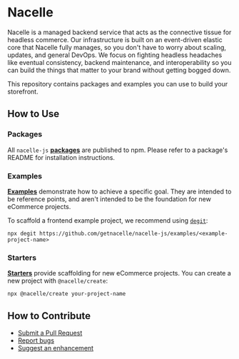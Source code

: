 # Nacelle

Nacelle is a managed backend service that acts as the connective tissue for headless commerce. Our infrastructure is built on an event-driven elastic core that Nacelle fully manages, so you don't have to worry about scaling, updates, and general DevOps. We focus on fighting headless headaches like eventual consistency, backend maintenance, and interoperability so you can build the things that matter to your brand without getting bogged down.

This repository contains packages and examples you can use to build your storefront.

## How to Use

### Packages

All `nacelle-js` [**packages**](https://github.com/getnacelle/nacelle-js/tree/main/packages) are published to npm. Please refer to a package's README for installation instructions.

### Examples

[**Examples**](https://github.com/getnacelle/nacelle-js/tree/main/examples) demonstrate how to achieve a specific goal. They are intended to be reference points, and aren't intended to be the foundation for new eCommerce projects.

To scaffold a frontend example project, we recommend using [`degit`](https://www.npmjs.com/package/degit):

```
npx degit https://github.com/getnacelle/nacelle-js/examples/<example-project-name>
```

### Starters

[**Starters**](https://github.com/getnacelle/nacelle-js/tree/main/starters) provide scaffolding for new eCommerce projects. You can create a new project with `@nacelle/create`:

```
npx @nacelle/create your-project-name
```

## How to Contribute

- [Submit a Pull Request](./CONTRIBUTING.md)
- [Report bugs](./BUG_REPORT.md)
- [Suggest an enhancement](./SUGGEST_ENHANCEMENT.md)
